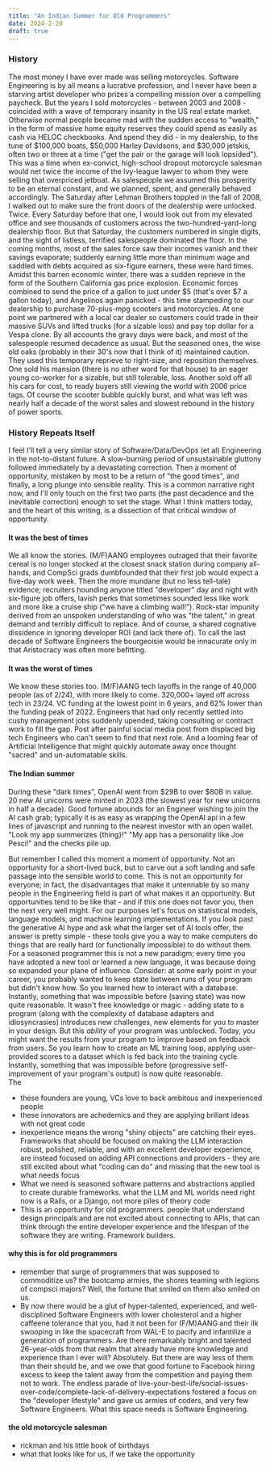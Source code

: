 ```yaml
---
title: "An Indian Summer for Old Programmers"
date: 2024-2-20
draft: true
---
```

### History
The most money I have ever made was selling motorcycles. Software Engineering is by all means a lucrative profession, and I never have been a starving artist developer who prizes a compelling mission over a compelling paycheck. But the years I sold motorcycles - between 2003 and 2008 - coincided with a wave of temporary insanity in the US real estate market. Otherwise normal people became mad with the sudden access to "wealth," in the form of massive home equity reserves they could spend as easily as cash via HELOC checkbooks. And spend they did - in my dealership, to the tune of $100,000 boats, $50,000 Harley Davidsons, and $30,000 jetskis, often two or three at a time ("get the pair or the garage will look lopsided"). This was a time when ex-convict, high-school dropout motorcycle salesman would net twice the income of the Ivy-league lawyer to whom they were selling that overpriced jetboat. As salespeople we assumed this prosperity to be an eternal constant, and we planned, spent, and generally behaved accordingly. The Saturday after Lehman Brothers toppled in the fall of 2008, I walked out to make sure the front doors of the dealership were unlocked. Twice. Every Saturday before that one, I would look out from my elevated office and see thousands of customers across the two-hundred-yard-long dealership floor. But that Saturday, the customers numbered in single digits, and the sight of listless, terrified salespeople dominated the floor. In the coming months, most of the sales force saw their incomes vanish and their savings evaporate; suddenly earning little more than minimum wage and saddled with debts acquired as six-figure earners, these were hard times. Amidst this barren economic winter, there was a sudden reprieve in the form of the Southern California gas price explosion. Economic forces combined to send the price of a gallon to just under $5 (that's over $7 a gallon today), and Angelinos again panicked - this time stampeding to our dealership to purchase 70-plus-mpg scooters and motorcycles. At one point we partnered with a local car dealer so customers could trade in their massive SUVs and lifted trucks (for a sizable loss) and pay top dollar for a Vespa clone. By all accounts the gravy days were back, and most of the salespeople resumed decadence as usual. But the seasoned ones, the wise old oaks (probably in their 30's now that I think of it) maintained caution. They used this temporary reprieve to right-size, and reposition themselves. One sold his mansion (there is no other word for that house) to an eager young co-worker for a sizable, but still tolerable, loss. Another sold off all his cars for cost, to ready buyers still viewing the world with 2006 price tags. Of course the scooter bubble quickly burst, and what was left was nearly half a decade of the worst sales and slowest rebound in the history of power sports. 

### History Repeats Itself
I feel I'll tell a very similar story of Software/Data/DevOps (et al) Engineering in the not-to-distant future. A slow-burning period of unsustainable gluttony followed immediately by a devastating correction. Then a moment of opportunity, mistaken by most to be a return of "the good times", and finally, a long plunge into sensible reality. This is a common narrative right now, and I'll only touch on the first two parts (the past decadence and the inevitable correction) enough to set the stage. What I think matters today, and the heart of this writing, is a dissection of that critical window of opportunity. 

#### It was the best of times
We all know the stories. (M/F)AANG employees outraged that their favorite cereal is no longer stocked at the closest snack station during company all-hands, and CompSci grads dumbfounded that their first job would expect a five-day work week. Then the more mundane (but no less tell-tale) evidence; recruiters hounding anyone titled "developer" day and night with six-figure job offers, lavish perks that sometimes sounded less like work and more like a cruise ship ("we have a climbing wall!"). Rock-star impunity derived from an unspoken understanding of who was "the talent," in great demand and terribly difficult to replace. And of course, a shared cognative dissidence in ignoring developer ROI (and lack there of).  To call the last decade of Software Engineers the bourgeoisie would be innacurate only in that Aristocracy was often more befitting. 

#### It was the worst of times
We know these stories too. (M/F)AANG tech layoffs in the range of 40,000 people (as of 2/24), with more likely to come. 320,000+ layed off across tech in 23/24. VC funding at the lowest point in 6 years, and 62% lower than the funding peak of 2022. Engineers that had only recently settled into cushy management jobs suddenly upended, taking consulting or contract work to fill the gap. Post after painful social media post from displaced big tech Engineers who can't seem to find that next role. And a looming fear of Artificial Intelligence that might quickly automate away once thought "sacred" and un-automatable skills.

#### The Indian summer
During these "dark times", OpenAI went from $29B to over $80B in value. 20 new AI unicorns were minted in 2023 (the slowest year for new unicorns in half a decade). Good fortune abounds for an Engineer wishing to join the AI cash grab; typically it is as easy as wrapping the OpenAI api in a few lines of javascript and running to the nearest investor with an open wallet. "Look my app summerizes {thing}!" "My app has a personality like Joe Pesci!" and the checks pile up.

But remember I called this moment a moment of opportunity. Not an opportunity for a short-lived buck, but to carve out a soft landing and safe passage into the sensible world to come. This is not an opportunity for everyone; in fact, the disadvantages that make it untennable by so many people in the Engineering field is part of what makes it an opportunity. But opportunities tend to be like that - and if this one does not favor you, then the next very well might. 
For our purposes let's focus on statistical models, language models, and machine learning implementations. If you look past the generative AI hype and ask what the larger set of AI tools offer, the answer is pretty simple - these tools give you a way to make computers do things that are really hard (or functionally impossible) to do without them. For a seasoned programmer this is not a new paradigm; every time you have adopted a new tool or learned a new language, it was because doing so expanded your plane of influence. Consider: at some early point in your career, you probably wanted to keep state between runs of your program but didn't know how. So you learned how to interact with a database.  Instantly, something that was impossible before (saving state) was now quite reasonable. It wasn't free knowledge or magic - adding state to a program (along with the complexity of database adapters and idiosyncrasies) introduces new challenges, new elements for you to master in your design. But this _ability_ of your program was unblocked. 
Today, you might want the results from your program to improve based on feedback from users. So you learn how to create an ML training loop, applying user-provided scores to a dataset which is fed back into the training cycle. Instantly, something that was impossible before (progressive self-improvement of your program's output) is now quite reasonable.  
The

- these founders are young, VCs love to back ambitous and inexperienced people
- these innovators are achedemics and they are applying briliant ideas with not great code
- inexperience means the wrong "shiny objects" are catching their eyes. Frameworks that should be focused on making the LLM interaction robust, polished, reliable, and with an excellent developer experience, are instead focused on adding API connections and providers - they are still excited about what "coding can do" and missing that the new tool is what needs focus 
- What we need is seasoned software patterns and abstractions applied to create durable frameworks. what the LLM and ML worlds need right now is a Rails, or a Django, not more piles of theory code
- This is an opportunity for old programmers. people that understand design principals and are not excited about connecting to APIs, that can think through the entire developer experience and the lifespan of the software they are writing. Framework builders.

#### why this is for old programmers
- remember that surge of programmers that was supposed to commoditize us? the bootcamp armies, the shores teaming with legions of compsci majors? Well, the fortune that smiled on them also smiled on us. 
- By now there would be a glut of hyper-talented, experienced, and well-disciplined Software Engineers with lower cholesterol and a higher caffeene tolerance that you, had it not been for (F/M)AANG and their ilk swooping in like the spacecraft from WAL-E to pacify and infantilize a generation of programmers. Are there remarkably bright and talented 26-year-olds from that realm that already have more knowledge and experience than I ever will? Absolutely. But there are way less of them than their should be, and we owe that good fortune to Facebook hiring excess to keep the talent away from the competition and paying them not to work. The endless parade of live-your-best-life/social-issues-over-code/complete-lack-of-delivery-expectations fostered a focus on the "developer lifestyle" and gave us armies of coders, and very few Software Engineers. What this space needs is Software Engineering. 

#### the old motorcycle salesman
- rickman and his little book of birthdays
- what that looks like for us, if we take the opportunity
<!--stackedit_data:
eyJoaXN0b3J5IjpbMTczNDIwMzk3LDk3MjczNTE4MCwtMTcyMj
c5NzMyNSwtMTA4NDM0NTY0MywtMTkyNjg2Mjg1MywxMjUxMDUy
MDMzLDEwMTYxMTk0NTMsLTE5MzAzNjEzMSwxOTUyNTc1MDExLC
00NjQyMDc2MzMsLTM0ODU0MzkxNiwyMjA2MDI4NCwtOTcxMDY5
MjYwLDIwMzk2MDQ3MzcsNzM1MzE5MzU0LDEyNjEyMjQyOCw5Nz
MxNTMxNzksLTE4MjYzMDkxMzMsLTExOTQ0NjQ3MzUsMTkxMDA5
NDUyNF19
-->